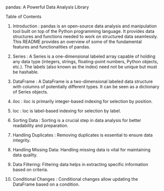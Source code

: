 pandas: A Powerful Data Analysis Library

Table of Contents

1. Introduction  :
pandas is an open-source data analysis and manipulation tool built on top of the Python programming language. It provides data structures and functions needed to work on structured data seamlessly.
This README provides an overview of some of the fundamental features and functionalities of pandas.


2. Series :
A Series is a one-dimensional labeled array capable of holding any data type (integers, strings, floating-point numbers, Python objects, etc.). 
The labels (also known as the index) need not be unique but must be hashable.

3. DataFrame : A DataFrame is a two-dimensional labeled data structure with columns of potentially different types. It can be seen as a dictionary of Series objects.
  
4. iloc : iloc is primarily integer-based indexing for selection by position.

5. loc : loc is label-based indexing for selection by label.

6. Sorting Data : Sorting is a crucial step in data analysis for better readability and preparation.
    
7. Handling Duplicates : Removing duplicates is essential to ensure data integrity.
    

8. Handling Missing Data:  Handling missing data is vital for maintaining data quality.

9. Data Filtering:  Filtering data helps in extracting specific information based on criteria.

10. Conditional Changes : Conditional changes allow updating the DataFrame based on a condition.


